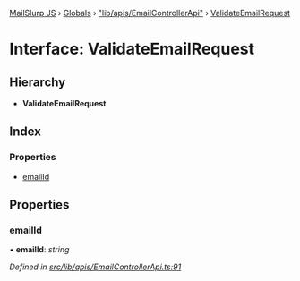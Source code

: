 [MailSlurp JS](../README.md) › [Globals](../globals.md) › ["lib/apis/EmailControllerApi"](../modules/_lib_apis_emailcontrollerapi_.md) › [ValidateEmailRequest](_lib_apis_emailcontrollerapi_.validateemailrequest.md)

# Interface: ValidateEmailRequest

## Hierarchy

* **ValidateEmailRequest**

## Index

### Properties

* [emailId](_lib_apis_emailcontrollerapi_.validateemailrequest.md#emailid)

## Properties

###  emailId

• **emailId**: *string*

*Defined in [src/lib/apis/EmailControllerApi.ts:91](https://github.com/mailslurp/mailslurp-client-ts-js/blob/fc9510a/src/lib/apis/EmailControllerApi.ts#L91)*
